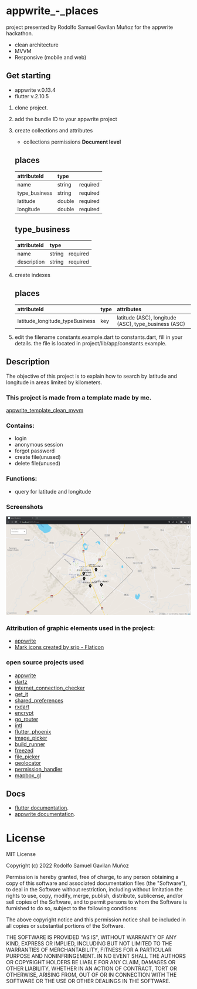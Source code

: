 # appwrite_-_places
project presented by Rodolfo Samuel Gavilan Muñoz for the appwrite hackathon.
* clean architecture
* MVVM
* Responsive (mobile and web)

## Get starting
* appwrite v.0.13.4
* flutter v.2.10.5

1. clone project.
2. add the bundle ID to your appwrite project
3. create collections and attributes
    * collections permissions **Document level**

   ## places

   | attributeId   | type      |              |
   |---------------|-----------|--------------|
   |name           | string    |required      |
   |type_business  | string    |required      |
   |latitude       | double    |required      |
   |longitude      | double    |required      |
   

   ## type_business

   | attributeId   | type      |              |
   |---------------|-----------|--------------|
   |name           | string    |required      |
   |description    | string    |required      |

4. create indexes
   ## places

   | attributeId   | type      | attributes   |
   |---------------|-----------|--------------|
   |latitude_longitude_typeBusiness  | key       | latitude (ASC), longitude (ASC), type_business (ASC)    |

5. edit the filename constants.example.dart to constants.dart, fill in your details. the file is located in project/lib/app/constants.example.

## Description
The objective of this project is to explain how to search by latitude and longitude in areas limited by kilometers.

### This project is made from a template made by me. 

[appwrite_template_clean_mvvm](https://github.com/rodgav/appwrite_template_clean_mvvm)

### Contains:
- login
- anonymous session
- forgot password
- create file(unused)
- delete file(unused)

### Functions:
- query for latitude and longitude

### Screenshots
![places](screenshots/1.png "places")

### Attribution of graphic elements used in the project:
- [appwrite](https://appwrite.io/assets)
- [Mark icons created by srip - Flaticon](https://www.flaticon.com/free-icons/mark)

### open source projects used
- [appwrite](https://github.com/appwrite/appwrite)
- [dartz](https://github.com/spebbe/dartz)
- [internet_connection_checker](https://github.com/RounakTadvi/internet_connection_checker)
- [get_it](https://github.com/fluttercommunity/get_it)
- [shared_preferences](https://github.com/flutter/plugins/tree/main/packages/shared_preferences/shared_preferences)
- [rxdart](https://github.com/ReactiveX/rxdart)
- [encrypt](https://github.com/leocavalcante/encrypt)
- [go_router](https://github.com/flutter/packages/tree/main/packages/go_router)
- [intl](https://github.com/dart-lang/intl)
- [flutter_phoenix](https://github.com/mobiten/flutter_phoenix)
- [image_picker](https://github.com/flutter/plugins/tree/main/packages/image_picker/image_picker)
- [build_runner](https://github.com/dart-lang/build/tree/master/build_runner)
- [freezed](https://github.com/rrousselGit/freezed)
- [file_picker](https://github.com/miguelpruivo/flutter_file_picker)
- [geolocator](https://github.com/baseflow/flutter-geolocator/tree/main/geolocator)
- [permission_handler](https://github.com/baseflow/flutter-permission-handler)
- [mapbox_gl](https://github.com/flutter-mapbox-gl/maps)



## Docs
- [flutter documentation](https://flutter.dev/docs).
- [appwrite documentation](https://appwrite.io/docs).

# License

MIT License

Copyright (c) 2022 Rodolfo Samuel Gavilan Muñoz

Permission is hereby granted, free of charge, to any person obtaining a copy
of this software and associated documentation files (the "Software"), to deal
in the Software without restriction, including without limitation the rights
to use, copy, modify, merge, publish, distribute, sublicense, and/or sell
copies of the Software, and to permit persons to whom the Software is
furnished to do so, subject to the following conditions:

The above copyright notice and this permission notice shall be included in all
copies or substantial portions of the Software.

THE SOFTWARE IS PROVIDED "AS IS", WITHOUT WARRANTY OF ANY KIND, EXPRESS OR
IMPLIED, INCLUDING BUT NOT LIMITED TO THE WARRANTIES OF MERCHANTABILITY,
FITNESS FOR A PARTICULAR PURPOSE AND NONINFRINGEMENT. IN NO EVENT SHALL THE
AUTHORS OR COPYRIGHT HOLDERS BE LIABLE FOR ANY CLAIM, DAMAGES OR OTHER
LIABILITY, WHETHER IN AN ACTION OF CONTRACT, TORT OR OTHERWISE, ARISING FROM,
OUT OF OR IN CONNECTION WITH THE SOFTWARE OR THE USE OR OTHER DEALINGS IN THE
SOFTWARE.